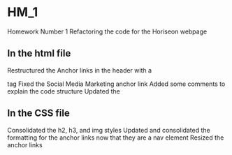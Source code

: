 # HM_1
Homework Number 1
Refactoring the code for the Horiseon webpage
## In the html file
  Restructured the Anchor links in the header with a <nav> tag
  Fixed the Social Media Marketing anchor link
  Added some comments to explain the code structure
  Updated the <footer> 
## In the CSS file
  Consolidated the h2, h3, and img styles
  Updated and consolidated the formatting for the anchor links now that they are a nav element
  Resized the anchor links
